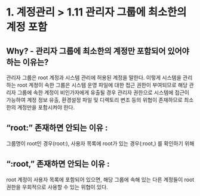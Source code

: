 # 1. 계정관리 > 1.11 관리자 그룹에 최소한의 계정 포함
## Why? - 관리자 그룹에 최소한의 계정만 포함되어 있어야 하는 이유는?
관리자 그룹은 root 계정과 시스템 관리에 허용된 계정을 말한다. 이렇게 시스템을 관리하는 root 계정이 속한 그룹은 시스템 운영 파일에 대한 접근 권한이 부여되므로 해당 관리자 그룹에 속한 계정이 비인가자에게 유출될 경우 관리자 권한으로 시스템에 접근이 가능하여 계정 정보 유출, 환경설정 파일 및 디렉토리 변조 등의 위협이 존재하므로 최소한의 계정만을 포함시켜야 한다. 

## “root:” 존재하면 안되는 이유 : 
그룹명이 root인 경우(root:), 사용자 목록에 root가 있는 경우(:root,) 를 확인하기 위해

## “:root,” 존재하면 안되는 이유 : 
root 계정이 사용자 목록에 포함되어 있으면, 해당 그룹에 속해 있는 다른 계정들이 root 권한을 우회적으로 사용할 수 있는 위협이 있다.
